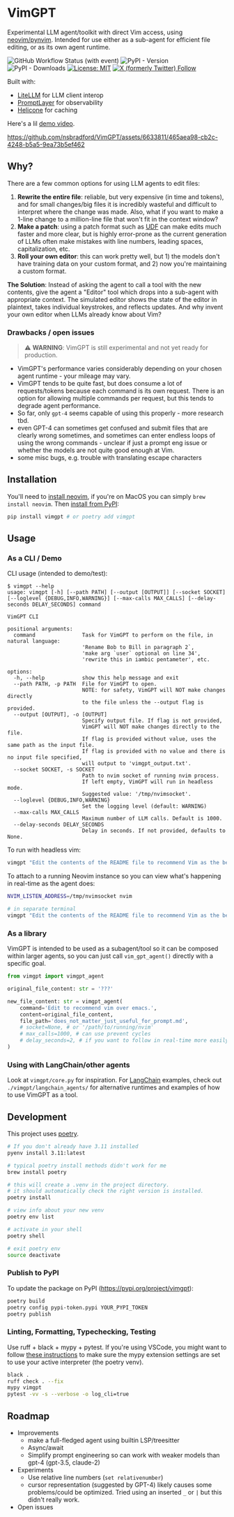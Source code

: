 # VimGPT
Experimental LLM agent/toolkit with direct Vim access, using [neovim/pynvim](https://github.com/neovim/pynvim). Intended for use either as a sub-agent for efficient file editing, or as its own agent runtime. 

![GitHub Workflow Status (with event)](https://img.shields.io/github/actions/workflow/status/nsbradford/vimgpt/main.yml?label=CI%20tests)
![PyPI - Version](https://img.shields.io/pypi/v/vimgpt)
![PyPI - Downloads](https://img.shields.io/pypi/dm/vimgpt)
[![License: MIT](https://img.shields.io/badge/License-MIT-yellow.svg)](https://opensource.org/licenses/MIT)
[![X (formerly Twitter) Follow](https://img.shields.io/twitter/follow/n_s_bradford)](https://twitter.com/n_s_bradford)

Built with:
- [LiteLLM](https://github.com/BerriAI/litellm) for LLM client interop
- [PromptLayer](https://promptlayer.com/) for observability
- [Helicone](https://www.helicone.ai/) for caching

Here's a lil [demo video](https://www.loom.com/share/de1b95bdeb064160bda2720c3d9eb256).

https://github.com/nsbradford/VimGPT/assets/6633811/465aea98-cb2c-4248-b5a5-9ea73b5ef462



## Why?
There are a few common options for using LLM agents to edit files:
1. **Rewrite the entire file**: reliable, but very expensive (in time and tokens), and for small changes/big files it is incredibly wasteful and difficult to interpret where the change was made. Also, what if you want to make a 1-line change to a million-line file that won't fit in the context window?
2. **Make a patch**: using a patch format such as [UDF](https://en.wikipedia.org/wiki/Diff) can make edits much faster and more clear, but is highly error-prone as the current generation of LLMs often make mistakes with line numbers, leading spaces, capitalization, etc.
3. **Roll your own editor**: this can work pretty well, but 1) the models don't have training data on your custom format, and 2) now you're maintaining a custom format.

**The Solution**: Instead of asking the agent to call a tool with the new contents, give the agent a "Editor" tool which drops into a sub-agent with appropriate context. The simulated editor shows the state of the editor in plaintext, takes individual keystrokes, and reflects updates. And why invent your own editor when LLMs already know about Vim?

### Drawbacks / open issues

> :warning: **WARNING**: VimGPT is still experimental and not yet ready for production.

- VimGPT's performance varies considerably depending on your chosen agent runtime - your mileage may vary.
- VimGPT tends to be quite fast, but does consume a lot of requests/tokens because each command is its own request. There is an option for allowing multiple commands per request, but this tends to degrade agent performance.
- So far, only `gpt-4` seems capable of using this properly - more research tbd.
- even GPT-4 can sometimes get confused and submit files that are clearly wrong sometimes, and sometimes can enter endless loops of using the wrong commands - unclear if just a prompt eng issue or whether the models are not quite good enough at Vim.
- some misc bugs, e.g. trouble with translating escape characters

## Installation

You'll need to [install neovim](https://github.com/neovim/neovim/wiki/Installing-Neovim), if you're on MacOS you can simply `brew install neovim`. Then [install from PyPI](https://pypi.org/project/vimgpt/):

```bash
pip install vimgpt # or poetry add vimgpt
```

## Usage

### As a CLI / Demo

CLI usage (intended to demo/test):

```
$ vimgpt --help                      
usage: vimgpt [-h] [--path PATH] [--output [OUTPUT]] [--socket SOCKET] [--loglevel {DEBUG,INFO,WARNING}] [--max-calls MAX_CALLS] [--delay-seconds DELAY_SECONDS] command

VimGPT CLI

positional arguments:
  command               Task for VimGPT to perform on the file, in natural language: 
                        'Rename Bob to Bill in paragraph 2`, 
                        'make arg `user` optional on line 34', 
                        'rewrite this in iambic pentameter', etc.

options:
  -h, --help            show this help message and exit
  --path PATH, -p PATH  File for VimGPT to open. 
                        NOTE: for safety, VimGPT will NOT make changes directly
                        to the file unless the --output flag is provided.
  --output [OUTPUT], -o [OUTPUT]
                        Specify output file. If flag is not provided, 
                        VimGPT will NOT make changes directly to the file. 
                        If flag is provided without value, uses the same path as the input file. 
                        If flag is provided with no value and there is no input file specified, 
                        will output to 'vimgpt_output.txt'.
  --socket SOCKET, -s SOCKET
                        Path to nvim socket of running nvim process. 
                        If left empty, VimGPT will run in headless mode.
                        Suggested value: '/tmp/nvimsocket'.
  --loglevel {DEBUG,INFO,WARNING}
                        Set the logging level (default: WARNING)
  --max-calls MAX_CALLS
                        Maximum number of LLM calls. Default is 1000.
  --delay-seconds DELAY_SECONDS
                        Delay in seconds. If not provided, defaults to None.
```

To run with headless vim:
```bash
vimgpt "Edit the contents of the README file to recommend Vim as the best text editor." --path tests/samples/README.md --loglevel INFO
```

To attach to a running Neovim instance so you can view what's happening in real-time as the agent does:
```bash
NVIM_LISTEN_ADDRESS=/tmp/nvimsocket nvim

# in separate terminal
vimgpt "Edit the contents of the README file to recommend Vim as the best text editor." --path tests/samples/README.md --loglevel INFO --socket '/tmp/nvimsocket' 
```

### As a library
VimGPT is intended to be used as a subagent/tool so it can be composed within larger agents, so you can just call `vim_gpt_agent()` directly with a specific goal.

```python
from vimgpt import vimgpt_agent 

original_file_content: str = '???'

new_file_content: str = vimgpt_agent(
    command='Edit to recommend vim over emacs.',
    content=original_file_content,
    file_path='does_not_matter_just_useful_for_prompt.md',
    # socket=None, # or '/path/to/running/nvim'
    # max_calls=1000, # can use prevent cycles
    # delay_seconds=2, # if you want to follow in real-time more easily
)

```
### Using with LangChain/other agents
Look at `vimgpt/core.py` for inspiration. For [LangChain](https://github.com/langchain-ai/langchain) examples, check out `./vimgpt/langchain_agents/` for alternative runtimes and examples of how to use VimGPT as a tool.

## Development
This project uses [poetry](https://python-poetry.org/).

```bash
# If you don't already have 3.11 installed
pyenv install 3.11:latest

# typical poetry install methods didn't work for me
brew install poetry 

# this will create a .venv in the project directory.
# it should automatically check the right version is installed.
poetry install

# view info about your new venv
poetry env list

# activate in your shell
poetry shell

# exit poetry env
source deactivate
```


### Publish to PyPI
To update the package on PyPI (https://pypi.org/project/vimgpt):
```bash
poetry build
poetry config pypi-token.pypi YOUR_PYPI_TOKEN
poetry publish
```

### Linting, Formatting, Typechecking, Testing
Use ruff + black + mypy + pytest. If you're using VSCode, you might want to follow [these instructions](https://scottlarsen.com/2021/06/17/mypy-pyenv-issue-in-VSCode.html) to make sure the mypy extension settings are set to use your active interpreter (the poetry venv).

```bash
black .
ruff check . --fix
mypy vimgpt
pytest -vv -s --verbose -o log_cli=true
```

## Roadmap
- Improvements
  - make a full-fledged agent using builtin LSP/treesitter
  - Async/await
  - Simplify prompt engineering so can work with weaker models than gpt-4 (gpt-3.5, claude-2)
- Experiments
  - Use relative line numbers (`set relativenumber`)
  - cursor representation (suggested by GPT-4) likely causes some problems/could be optimized. Tried using an inserted `_` or `|` but this didn't really work.
- Open issues

  
